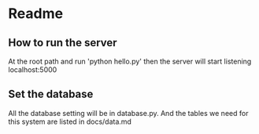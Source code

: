 # Readme

## How to run the server
At the root path and run 'python hello.py' then the server will start listening localhost:5000

## Set the database 
All the database setting will be in database.py. And the tables we need for this system are listed in docs/data.md